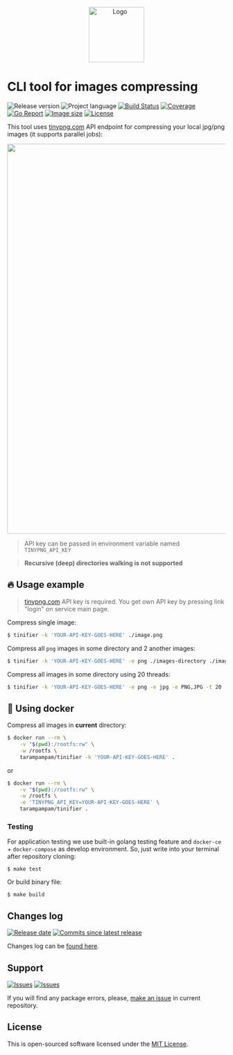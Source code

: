 <p align="center">
  <img src="https://tinypng.com/images/apng/panda-waving.png" alt="Logo" width="128" />
</p>

# CLI tool for images compressing

![Release version][badge_release_version]
![Project language][badge_language]
[![Build Status][badge_build]][link_build]
[![Coverage][badge_coverage]][link_coverage]
[![Go Report][badge_goreport]][link_goreport]
[![Image size][badge_size_latest]][link_docker_build]
[![License][badge_license]][link_license]

This tool uses [tinypng.com][tinypng.com] API endpoint for compressing your local jpg/png images (it supports parallel jobs):

<p align="center">
    <a href="https://asciinema.org/a/LGL0Brjm0YzRPs7TcyXVTCSXz" target="_blank"><img src="https://asciinema.org/a/LGL0Brjm0YzRPs7TcyXVTCSXz.svg" width="900"></a>
</p>

> API key can be passed in environment variable named `TINYPNG_API_KEY`

> **Recursive (deep) directories walking is not supported**

## :fire: Usage example

> [tinypng.com][tinypng.com] API key is required. You get own API key by pressing link "login" on service main page.

Compress single image:

```bash
$ tinifier -k 'YOUR-API-KEY-GOES-HERE' ./image.png
```

Compress all `png` images in some directory and 2 another images:

```bash
$ tinifier -k 'YOUR-API-KEY-GOES-HERE' -e png ./images-directory ./image-1.png ./image-2.png
```

Compress all images in some directory using 20 threads:

```bash
$ tinifier -k 'YOUR-API-KEY-GOES-HERE' -e png -e jpg -e PNG,JPG -t 20 ./images-directory
```

## :whale: Using docker

Compress all images in **current** directory:

```bash
$ docker run --rm \
    -v "$(pwd):/rootfs:rw" \
    -w /rootfs \
    tarampampam/tinifier -k 'YOUR-API-KEY-GOES-HERE' .
```

or 

```bash
$ docker run --rm \
    -v "$(pwd):/rootfs:rw" \
    -w /rootfs \
    -e 'TINYPNG_API_KEY=YOUR-API-KEY-GOES-HERE' \
    tarampampam/tinifier .
```

### Testing

For application testing we use built-in golang testing feature and `docker-ce` + `docker-compose` as develop environment. So, just write into your terminal after repository cloning:

```shell
$ make test
```

Or build binary file:

```shell
$ make build
```

## Changes log

[![Release date][badge_release_date]][link_releases]
[![Commits since latest release][badge_commits_since_release]][link_commits]

Changes log can be [found here][link_changes_log].

## Support

[![Issues][badge_issues]][link_issues]
[![Issues][badge_pulls]][link_pulls]

If you will find any package errors, please, [make an issue][link_create_issue] in current repository.

## License

This is open-sourced software licensed under the [MIT License][link_license].

[badge_build]:https://github.com/tarampampam/tinifier/workflows/Checks/badge.svg
[badge_coverage]:https://img.shields.io/codecov/c/github/tarampampam/tinifier/master.svg?maxAge=30
[badge_goreport]:https://goreportcard.com/badge/github.com/tarampampam/tinifier
[badge_size_latest]:https://images.microbadger.com/badges/image/tarampampam/tinifier.svg
[badge_release_version]:https://img.shields.io/github/release/tarampampam/tinifier.svg?maxAge=30
[badge_language]:https://img.shields.io/badge/language-go_1.13-blue.svg?longCache=true
[badge_license]:https://img.shields.io/github/license/tarampampam/tinifier.svg?longCache=true
[badge_release_date]:https://img.shields.io/github/release-date/tarampampam/tinifier.svg?maxAge=180
[badge_commits_since_release]:https://img.shields.io/github/commits-since/tarampampam/tinifier/latest.svg?maxAge=45
[badge_issues]:https://img.shields.io/github/issues/tarampampam/tinifier.svg?maxAge=45
[badge_pulls]:https://img.shields.io/github/issues-pr/tarampampam/tinifier.svg?maxAge=45
[link_goreport]:https://goreportcard.com/report/github.com/tarampampam/tinifier

[link_coverage]:https://codecov.io/gh/tarampampam/tinifier
[link_build]:https://github.com/tarampampam/tinifier/actions
[link_docker_build]:https://hub.docker.com/r/tarampampam/tinifier/
[link_license]:https://github.com/tarampampam/tinifier/blob/master/LICENSE
[link_releases]:https://github.com/tarampampam/tinifier/releases
[link_commits]:https://github.com/tarampampam/tinifier/commits
[link_changes_log]:https://github.com/tarampampam/tinifier/blob/master/CHANGELOG.md
[link_issues]:https://github.com/tarampampam/tinifier/issues
[link_create_issue]:https://github.com/tarampampam/tinifier/issues/new/choose
[link_pulls]:https://github.com/tarampampam/tinifier/pulls

[tinypng.com]:https://tinypng.com/
